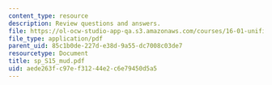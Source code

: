 ```yaml
---
content_type: resource
description: Review questions and answers.
file: https://ol-ocw-studio-app-qa.s3.amazonaws.com/courses/16-01-unified-engineering-i-ii-iii-iv-fall-2005-spring-2006/aede263fc97ef31244e2c6e79450d5a5_sp_S15_mud.pdf
file_type: application/pdf
parent_uid: 85c1b0de-227d-e38d-9a55-dc7008c03de7
resourcetype: Document
title: sp_S15_mud.pdf
uid: aede263f-c97e-f312-44e2-c6e79450d5a5
---
```

